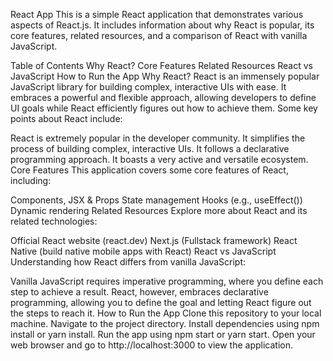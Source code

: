 React App
This is a simple React application that demonstrates various aspects of React.js. It includes information about why React is popular, its core features, related resources, and a comparison of React with vanilla JavaScript.

Table of Contents
Why React?
Core Features
Related Resources
React vs JavaScript
How to Run the App
Why React?
React is an immensely popular JavaScript library for building complex, interactive UIs with ease. It embraces a powerful and flexible approach, allowing developers to define UI goals while React efficiently figures out how to achieve them. Some key points about React include:

React is extremely popular in the developer community.
It simplifies the process of building complex, interactive UIs.
It follows a declarative programming approach.
It boasts a very active and versatile ecosystem.
Core Features
This application covers some core features of React, including:

Components, JSX & Props
State management
Hooks (e.g., useEffect())
Dynamic rendering
Related Resources
Explore more about React and its related technologies:

Official React website (react.dev)
Next.js (Fullstack framework)
React Native (build native mobile apps with React)
React vs JavaScript
Understanding how React differs from vanilla JavaScript:

Vanilla JavaScript requires imperative programming, where you define each step to achieve a result.
React, however, embraces declarative programming, allowing you to define the goal and letting React figure out the steps to reach it.
How to Run the App
Clone this repository to your local machine.
Navigate to the project directory.
Install dependencies using npm install or yarn install.
Run the app using npm start or yarn start.
Open your web browser and go to http://localhost:3000 to view the application.